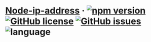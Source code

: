 # [Node-ip-address](https://www.npmjs.com/package/node-ip-address) &middot; [![npm version](https://img.shields.io/npm/v/node-ip-address.svg?style=flat)](https://www.npmjs.com/package/node-ip-address) [![GitHub license](https://img.shields.io/github/license/MicroUncle/node-ip-address.svg)](https://github.com/MicroUncle/node-ip-address/blob/master/LICENSE) [![GitHub issues](https://img.shields.io/github/issues/MicroUncle/node-ip-address.svg)](https://github.com/MicroUncle/node-ip-address/issues) ![language](https://img.shields.io/badge/language-javascript-orange.svg)


